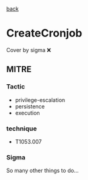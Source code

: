 [back](../index.md)
# CreateCronjob
Cover by sigma :x: 

## MITRE
### Tactic
  - privilege-escalation
  - persistence
  - execution

### technique
  - T1053.007

### Sigma

 So many other things to do...